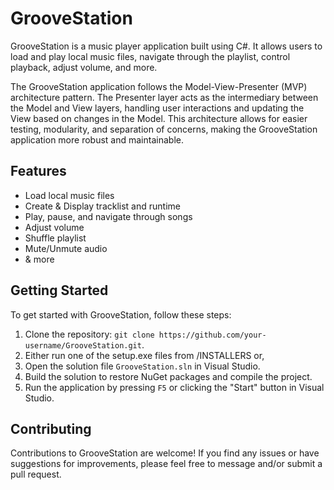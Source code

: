# GrooveStation

GrooveStation is a music player application built using C#. It allows users to load and play local music files, navigate through the playlist, control playback, adjust volume, and more.

The GrooveStation application follows the Model-View-Presenter (MVP) architecture pattern. The Presenter layer acts as the intermediary between the Model and View layers, handling user interactions and updating the View based on changes in the Model. This architecture allows for easier testing, modularity, and separation of concerns, making the GrooveStation application more robust and maintainable.


## Features

- Load local music files
- Create & Display tracklist and runtime
- Play, pause, and navigate through songs
- Adjust volume
- Shuffle playlist
- Mute/Unmute audio
- & more

## Getting Started

To get started with GrooveStation, follow these steps:

1. Clone the repository: `git clone https://github.com/your-username/GrooveStation.git`.
2. Either run one of the setup.exe files from /INSTALLERS or, 
3. Open the solution file `GrooveStation.sln` in Visual Studio.
4. Build the solution to restore NuGet packages and compile the project.
5. Run the application by pressing `F5` or clicking the "Start" button in Visual Studio.


## Contributing

Contributions to GrooveStation are welcome! If you find any issues or have suggestions for improvements, please feel free to message and/or submit a pull request.
